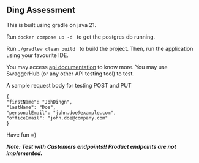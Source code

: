 ## Ding Assessment

This is built using gradle on java 21.

Run `docker compose up -d ` to get the postgres db running.

Run `./gradlew clean build ` to build the project. Then, run the application using your favourite IDE.

You may access [api documentation](http://localhost:8080/swagger-ui/index.html#/) to know more.
You may use SwaggerHub (or any other API testing tool) to test.

A sample request body for testing POST and PUT

    {
    "firstName": "JohDingn",
    "lastName": "Doe",
    "personalEmail": "john.doe@example.com",
    "officeEmail": "john.doe@company.com"
    }

Have fun =)

***Note: Test with Customers endpoints!! Product endpoints are not implemented.***
